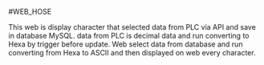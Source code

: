 #WEB_HOSE

This web is display character that selected data from PLC via API and save in database MySQL. data from PLC is decimal data and run converting to Hexa by trigger before update. Web select data from database and run converting from Hexa to ASCII and then displayed on web every character.   

